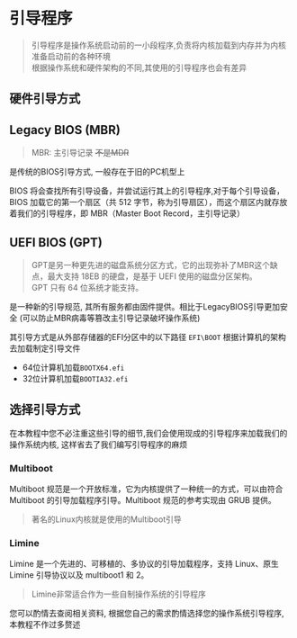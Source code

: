 # 引导程序

> 引导程序是操作系统启动前的一小段程序,负责将内核加载到内存并为内核准备启动前的各种环境\
> 根据操作系统和硬件架构的不同,其使用的引导程序也会有差异

## 硬件引导方式

## Legacy BIOS (MBR)

> MBR: 主引导记录 ~~不是MDR~~

是传统的BIOS引导方式, 一般存在于旧的PC机型上

BIOS 将会查找所有引导设备，并尝试运行其上的引导程序,对于每个引导设备，BIOS 加载它的第一个扇区（共 512 字节，称为引导扇区），而这个扇区内就存放着我们的引导程序，即 MBR（Master Boot Record，主引导记录）

## UEFI BIOS (GPT)

> GPT是另一种更先进的磁盘系统分区方式，它的出现弥补了MBR这个缺点，最大支持 18EB 的硬盘，是基于 UEFI 使用的磁盘分区架构。\
> GPT 只有 64 位系统才能支持。

是一种新的引导规范, 其所有服务都由固件提供。相比于LegacyBIOS引导更加安全 (可以防止MBR病毒等篡改主引导记录破坏操作系统)

其引导方式是从外部存储器的EFI分区中的以下路径 `EFI\BOOT` 根据计算机的架构去加载制定引导文件

- 64位计算机加载`BOOTX64.efi`
- 32位计算机加载`BOOTIA32.efi`

## 选择引导方式

在本教程中您不必注重这些引导的细节,我们会使用现成的引导程序来加载我们的操作系统内核, 这样省去了我们编写引导程序的麻烦

### Multiboot

Multiboot 规范是一个开放标准，它为内核提供了一种统一的方式，可以由符合 Multiboot 的引导加载程序引导。Multiboot 规范的参考实现由 GRUB 提供。

> 著名的Linux内核就是使用的Multiboot引导

### Limine

Limine 是一个先进的、可移植的、多协议的引导加载程序，支持 Linux、原生 Limine 引导协议以及 multiboot1 和 2。

> Limine非常适合作为一些自制操作系统的引导程序

您可以酌情去查阅相关资料, 根据您自己的需求酌情选择您的操作系统引导程序, 本教程不作过多赘述
